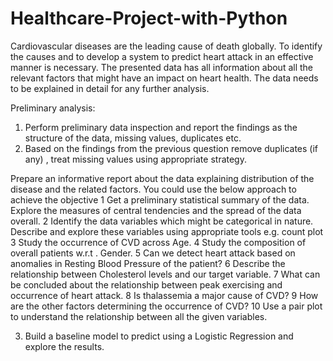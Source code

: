 # Healthcare-Project-with-Python

Cardiovascular diseases are the leading cause of death globally. To identify the causes and to develop a system to predict heart attack in an effective manner is necessary. The presented data has all information about all the relevant factors that might have an impact on heart health. The data needs to be explained in detail for any further analysis.

Preliminary analysis:
1. Perform preliminary data inspection and report the findings as the structure of the data, missing values, duplicates etc.
2. Based on the findings from the previous question remove duplicates (if any) , treat missing values using appropriate strategy.
 

Prepare an informative report about the data explaining distribution of the disease and the related factors. You could use the below approach to achieve the objective
1 Get a preliminary statistical summary of the data. Explore the measures of central tendencies and the spread of the data overall.
2 Identify the data variables which might be categorical in nature. Describe and explore these variables using appropriate tools e.g. count plot
3 Study the occurrence of CVD across Age.
4 Study the composition of overall patients w.r.t . Gender.
5 Can we detect heart attack based on anomalies in Resting Blood Pressure of the patient?
6 Describe the relationship between Cholesterol levels and our target variable.
7 What can be concluded about the relationship between peak exercising and occurrence of heart attack.
8 Is thalassemia a major cause of CVD?
9 How are the other factors determining the occurrence of CVD?
10 Use a pair plot to understand the relationship between all the given variables.

3. Build a baseline model to predict using a Logistic Regression and explore the results.
